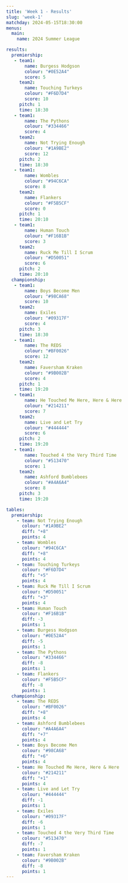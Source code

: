 ```yaml
---
title: 'Week 1 - Results'
slug: 'week-1'
matchday: 2024-05-15T18:30:00
menus:
  main:
    name: 2024 Summer League

results:
  premiership:
   - team1:
       name: Burgess Hodgson
       colour: "#0E52A4"
       score: 5
     team2:
       name: Touching Turkeys
       colour: "#F6D7D4"
       score: 10
     pitch: 1
     time: 18:30
   - team1:
       name: The Pythons
       colour: "#334466"
       score: 4
     team2:
       name: Not Trying Enough
       colour: "#1A9BE2"
       score: 12
     pitch: 2
     time: 18:30
   - team1:
       name: Wombles
       colour: "#94C6CA"
       score: 8
     team2:
       name: Flankers
       colour: "#F5B5CF"
       score: 0
     pitch: 1
     time: 20:10
   - team1:
       name: Human Touch
       colour: "#F16B1B"
       score: 3
     team2:
       name: Ruck Me Till I Scrum
       colour: "#D50051"
       score: 6
     pitch: 2
     time: 20:10
  championship:
   - team1:
       name: Boys Become Men
       colour: "#98CA68"
       score: 10
     team2:
       name: Exiles
       colour: "#09317F"
       score: 4
     pitch: 3
     time: 18:30
   - team1:
       name: The REDS
       colour: "#BF0026"
       score: 12
     team2:
       name: Faversham Kraken
       colour: "#9B002B"
       score: 4
     pitch: 1
     time: 19:20
   - team1:
       name: He Touched Me Here, Here & Here
       colour: "#214211"
       score: 7
     team2:
       name: Live and Let Try
       colour: "#444444"
       score: 6
     pitch: 2
     time: 19:20
   - team1:
       name: Touched 4 the Very Third Time
       colour: "#513470"
       score: 1
     team2:
       name: Ashford Bumblebees
       colour: "#A4A6A4"
       score: 8
     pitch: 3
     time: 19:20

tables:
  premiership:
    - team: Not Trying Enough
      colour: "#1A9BE2"
      diff: "+8"
      points: 4
    - team: Wombles
      colour: "#94C6CA"
      diff: "+8"
      points: 4
    - team: Touching Turkeys
      colour: "#F6D7D4"
      diff: "+5"
      points: 4
    - team: Ruck Me Till I Scrum
      colour: "#D50051"
      diff: "+3"
      points: 4
    - team: Human Touch
      colour: "#F16B1B"
      diff: -3
      points: 1
    - team: Burgess Hodgson
      colour: "#0E52A4"
      diff: -5
      points: 1
    - team: The Pythons
      colour: "#334466"
      diff: -8
      points: 1
    - team: Flankers
      colour: "#F5B5CF"
      diff: -8
      points: 1
  championship:
    - team: The REDS
      colour: "#BF0026"
      diff: "+8"
      points: 4
    - team: Ashford Bumblebees
      colour: "#A4A6A4"
      diff: "+7"
      points: 4
    - team: Boys Become Men
      colour: "#98CA68"
      diff: "+6"
      points: 4
    - team: He Touched Me Here, Here & Here
      colour: "#214211"
      diff: "+1"
      points: 4
    - team: Live and Let Try
      colour: "#444444"
      diff: -1
      points: 1
    - team: Exiles
      colour: "#09317F"
      diff: -6
      points: 1
    - team: Touched 4 the Very Third Time
      colour: "#513470"
      diff: -7
      points: 1
    - team: Faversham Kraken
      colour: "#9B002B"
      diff: -8
      points: 1
---
```


